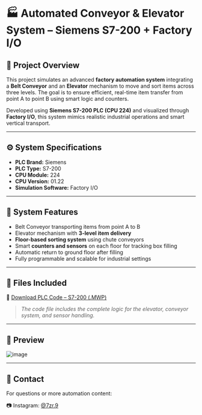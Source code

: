 # 🏭 Automated Conveyor & Elevator System – Siemens S7-200 + Factory I/O

## 🧾 Project Overview

This project simulates an advanced **factory automation system** integrating a **Belt Conveyor** and an **Elevator** mechanism to move and sort items across three levels. The goal is to ensure efficient, real-time item transfer from point A to point B using smart logic and counters.

Developed using **Siemens S7-200 PLC (CPU 224)** and visualized through **Factory I/O**, this system mimics realistic industrial operations and smart vertical transport.

---

## ⚙️ System Specifications

- **PLC Brand:** Siemens  
- **PLC Type:** S7-200  
- **CPU Module:** 224  
- **CPU Version:** 01.22  
- **Simulation Software:** Factory I/O  

---

## 🚀 System Features

- Belt Conveyor transporting items from point A to B  
- Elevator mechanism with **3-level item delivery**  
- **Floor-based sorting system** using chute conveyors  
- Smart **counters and sensors** on each floor for tracking box filling  
- Automatic return to ground floor after filling  
- Fully programmable and scalable for industrial settings

---

## 📂 Files Included

🔗 [Download PLC Code – S7-200 (.MWP)](https://drive.google.com/file/d/1veMbIGad-AxXT_aW0vI5x6OPz_DEkX8T/view?usp=drive_link)

> *The code file includes the complete logic for the elevator, conveyor system, and sensor handling.*

---

## 📸 Preview

![image](https://github.com/user-attachments/assets/7c23cf89-87e8-4612-a18e-0bca2694866f)


---

## 📱 Contact

For questions or more automation content:

📷 Instagram: [@7zr.9](https://www.instagram.com/7zr.9?igsh=NWc4eTY0amx6bXpn)




